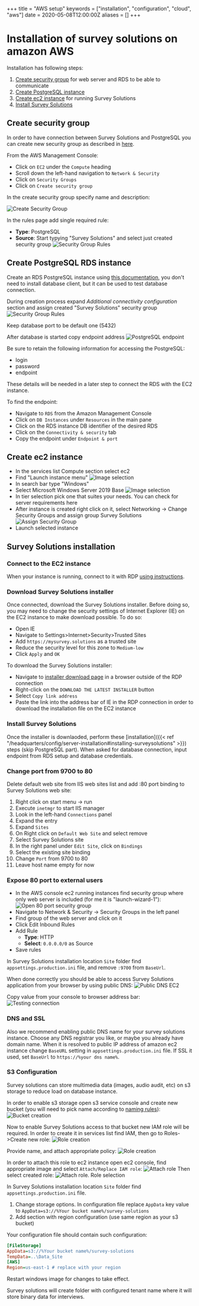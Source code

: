 +++
title = "AWS setup"
keywords = ["installation", "configuration", "cloud", "aws"]
date = 2020-05-08T12:00:00Z
aliases = []
+++

# Installation of survey solutions on amazon AWS

Installation has following steps:

 1. [Create security group](#create-security-group) for web server and RDS to be able to communicate
 1. [Create PostgreSQL instance](#create-PostgreSQL-RDS-instance)
 1. [Create ec2 instance](#create-ec2-instance) for running Survey Solutions
 1. [Install Survey Solutions](#survey-solutions-installation)

## Create security group

In order to have connection between Survey Solutions and PostgreSQL you can create new security group as described in [here](https://docs.aws.amazon.com/AmazonRDS/latest/UserGuide/USER_VPC.Scenarios.html).

From the AWS Management Console:

- Click on `EC2` under the `Compute` heading
- Scroll down the left-hand navigation to `Network & Security`
- Click on `Security Groups`
- Click on `Create security group`

In the create security group specify name and description:

![Create Security Group](images/create_sg.png)

In the rules page add single required rule:

* **Type**: PostgreSQL
* **Source**: Start typying "Survey Solutions" and select just created security group
![Security Group Rules](images/sg_pg_rule.png)

## Create PostgreSQL RDS instance

Create an RDS PostgreSQL instance using [this documentation](https://aws.amazon.com/getting-started/tutorials/create-connect-postgresql-db), you don't need to install database client, but it can be used to test database connection.

During creation process expand *Additional connectivity configuration* section and assign created "Survey Solutions" security group
![Security Group Rules](images/rds_sg_selection.png)

Keep database port to be default one (5432)

After database is started copy endpoint address
![PostgreSQL endpoint](images/rds_endpoint.png)

Be sure to retain the following information for accessing the PostgreSQL:

- login
- password
- endpoint

These details will be needed in a later step to connect the RDS with the EC2 instance.

To find the endpoint:

- Navigate to `RDS` from the Amazon Management Console
- Click on `DB Instances` under `Resources` in the main pane
- Click on the RDS instance DB identifier of the desired RDS
- Click on the `Connectivity & security` tab
- Copy the endpoint under `Endpoint & port`

## Create ec2 instance

* In the services list Compute section select ec2
* Find "Launch instance menu"
  ![Image selection](images/ec2_launch.png)
* In search bar type "Windows"
* Select Microsoft Windows Server 2019 Base
  ![Image selection](images/ec2_image_selection.png)
* In tier selection pick one that suites your needs. You can check for server requirements here
* After instance is created right click on it, select Networking -> Change Security Groups and assign group Survey Solutions
  ![Assign Security Group](images/ec2_sg_assign.png)
* Launch selected instance

## Survey Solutions installation

### Connect to the EC2 instance

When your instance is running, connect to it with RDP [using instructions](https://docs.aws.amazon.com/AWSEC2/latest/WindowsGuide/connecting_to_windows_instance.html). 

### Download Survey Solutions installer

Once connected, download the Survey Solutions installer. Before doing so, you may need to change the security settings of Internet Explorer (IE) on the EC2 instance to make download possible. To do so:

- Open IE
- Navigate to Settings>Internet>Security>Trusted Sites
- Add `https://mysurvey.solutions` as a trusted site
- Reduce the security level for this zone to `Medium-low`
- Click `Apply` and `OK`

To download the Survey Solutions installer:

- Navigate to [installer download page](https://mysurvey.solutions/Download) in a browser outside of the RDP connection
- Right-click on the `DOWNLOAD THE LATEST INSTALLER` button
- Select `Copy link address`
- Paste the link into the address bar of IE in the RDP connection in order to download the installation file on the EC2 instance

### Install Survey Solutions

Once the installer is downlaoded, perform these [installation]({{< ref "/headquarters/config/server-installation#installing-surveysolutions" >}}) steps (skip PostgreSQL part). When asked for database connection, input endpoint from RDS setup and database credentials. 

### Change port from 9700 to 80

Delete default web site from IIS web sites list and add :80 port binding to Survey Solutions web site:

  1. Right click on start menu -> run
  1. Execute `inetmgr` to start IIS manager
  1. Look in the left-hand `Connections` panel
  1. Expand the entry
  1. Expand `Sites`
  1. On Right click on `Default Web Site` and select remove
  1. Select Survey Solutions site
  1. In the right panel under `Edit Site`, click on `Bindings`
  1. Select the existing site binding
  1. Change `Port` from 9700 to 80
  1. Leave host name empty for now

### Expose 80 port to external users

* In the AWS console ec2 running instances find security group where only web server is included (for me it is "launch-wizard-1"):
  ![Open 80 port security group](images/ec2_sg_web.png)
* Navigate to Network & Security -> Security Groups in the left panel
* Find group of the web server and click on it
* Click Edit Inbound Rules
* Add Rule
  * **Type**: HTTP
  * **Select**: `0.0.0.0/0` as Source
* Save rules

In Survey Solutions installation location `Site` folder find `appsettings.production.ini` file, and remove `:9700` from `BaseUrl`.

When done correctly you should be able to access Survey Solutions application from your browser by using public DNS:
![Public DNS EC2](images/ec2_public_dns.png)

Copy value from your console to browser address bar:
![Testing connection](images/ec2_ss_running.png)

### DNS and SSL

Also we recommend enabling public DNS name for your survey solutions instance. Choose any DNS registrar you like, or maybe you already have domain name. When it is resolved to public IP address of amazon ec2 instance change `BaseURL` setting in `appsettings.production.ini` file. If SSL it used, set `BaseUrl` to `https://%your dns name%`.

### S3 Configuration

Survey solutions can store multimedia data (images, audio audit, etc) on s3 storage to reduce load on database instance.

In order to enable s3 storage open s3 service console and create new bucket (you will need to pick name according to [naming rules](https://docs.aws.amazon.com/AmazonS3/latest/dev/BucketRestrictions.html)):
![Bucket creation](images/new-bucket.png)

Now to enable Survey Solutions access to that bucket new IAM role will be required. In order to create it in services list find IAM, then go to Roles->Create new role:
![Role creation](images/create-role.png)

Provide name, and attach appropriate policy:
![Role creation](images/s3-access.png)

In order to attach this role to ec2 instance open ec2 console, find appropriate image and select `Attach/Replace IAM role`:
![Attach role](images/attach-role.png)
Then select created role:
![Attach role. Role selection](images/attach-role-name.png)

In Survey Solutions installation location `Site` folder find `appsettings.production.ini` file.

1. Change storage options. In configuration file replace `AppData` key value to `AppData=s3://%Your bucket name%/survey-solutions`
1. Add section with region configuration (use same region as your s3 bucket)

Your configuration file should contain such configuration:

``` ini
[FileStorage]
AppData=s3://%Your bucket name%/survey-solutions
TempData=..\Data_Site
[AWS]
Region=us-east-1 # replace with your region
```

Restart windows image for changes to take effect.

Survey solutions will create folder with configured tenant name where it will store binary data for interviews.

